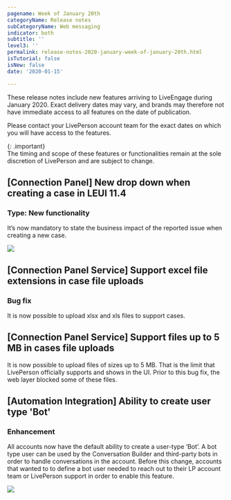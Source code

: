 ```yaml
---
pagename: Week of January 20th
categoryName: Release notes
subCategoryName: Web messaging
indicator: both
subtitle: ''
level3: ''
permalink: release-notes-2020-january-week-of-january-20th.html
isTutorial: false
isNew: false
date: '2020-01-15'

---
```

These release notes include new features arriving to LiveEngage during January 2020. Exact delivery dates may vary, and brands may therefore not have immediate access to all features on the date of publication.

Please contact your LivePerson account team for the exact dates on which you will have access to the features.

{: .important}  
The timing and scope of these features or functionalities remain at the sole discretion of LivePerson and are subject to change.

## [Connection Panel] New drop down when creating a case in LEUI 11.4 

### Type: New functionality 
It’s now mandatory to state the business impact of the reported issue when creating a new case.

![](//ce-sr.s3.eu-west-1.amazonaws.com/knowledge/img/Release-notes-week-of-january-20.png)

## [Connection Panel Service] Support excel file extensions in case file uploads

### Bug fix
It is now possible to upload xlsx and xls files to support cases.

## [Connection Panel Service] Support files up to 5 MB in cases file uploads
It is now possible to upload files of sizes up to 5 MB. That is the limit that LivePerson officially supports and shows in the UI. Prior to this bug fix, the web layer blocked some of these files.

## [Automation Integration] Ability to create user type 'Bot'
### Enhancement

All accounts now have the default ability to create a user-type ‘Bot’. A bot type user can be used by the Conversation Builder and third-party bots in order to handle conversations in the account. Before this change, accounts that wanted to to define a bot user needed to reach out to their LP account team or LivePerson support in order to enable this feature.  
 
![](//ce-sr.s3.eu-west-1.amazonaws.com/knowledge/img/Release-notes-week-of-january-20-2.png)
